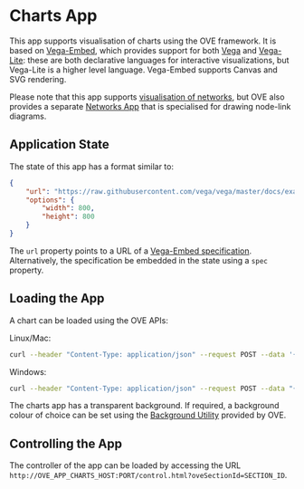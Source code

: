# Charts App

This app supports visualisation of charts using the OVE framework. It is based on [Vega-Embed](https://github.com/vega/vega-embed), which provides support for both [Vega](https://vega.github.io/vega/) and [Vega-Lite](https://vega.github.io/vega-lite/): these are both declarative languages for interactive visualizations, but Vega-Lite is a higher level language. Vega-Embed supports Canvas and SVG rendering.

Please note that this app supports [visualisation of networks](https://vega.github.io/vega/examples/force-directed-layout/), but OVE also provides a separate [Networks App](../ove-app-networks/README.md) that is specialised for drawing node-link diagrams.

## Application State

The state of this app has a format similar to:

```json
{
    "url": "https://raw.githubusercontent.com/vega/vega/master/docs/examples/bar-chart.vg.json",
    "options": {
        "width": 800,
        "height": 800
    }
}
```

The `url` property points to a URL of a [Vega-Embed specification](https://vega.github.io/vega/docs/#specification). Alternatively, the specification be embedded in the state using a `spec` property.

## Loading the App

A chart can be loaded using the OVE APIs:

Linux/Mac:

```sh
curl --header "Content-Type: application/json" --request POST --data '{"app": {"url": "http://OVE_APP_CHARTS_HOST:PORT","states": {"load": {"url": "https://raw.githubusercontent.com/vega/vega/master/docs/examples/bar-chart.vg.json", "options": {"width": 800, "height": 800}}}}, "space": "OVE_SPACE", "h": 500, "w": 500, "y": 0, "x": 0}' http://OVE_CORE_HOST:PORT/section
```

Windows:

```sh
curl --header "Content-Type: application/json" --request POST --data "{\"app\": {\"url\": \"http://OVE_APP_CHARTS_HOST:PORT\", \"states\": {\"load\": {\"url\": \"https://raw.githubusercontent.com/vega/vega/master/docs/examples/bar-chart.vg.json\", \"options\": {\"width\": 800, \"height\": 800}}}}, \"space\": \"OVE_SPACE\", \"h\": 500, \"w\": 500, \"y\": 0, \"x\": 0}" http://OVE_CORE_HOST:PORT/section
```

The charts app has a transparent background. If required, a background colour of choice can be set using the [Background Utility](../ove-app-html/docs/UTIL_BACKGROUND.md) provided by OVE.

## Controlling the App

The controller of the app can be loaded by accessing the URL `http://OVE_APP_CHARTS_HOST:PORT/control.html?oveSectionId=SECTION_ID`.
